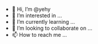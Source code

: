 - 👋 Hi, I’m @yehy
- 👀 I’m interested in ...
- 🌱 I’m currently learning ...
- 💞️ I’m looking to collaborate on ...
- 📫 How to reach me ...

<!---
yehy/yehy is a ✨ special ✨ repository because its `README.md` (this file) appears on your GitHub profile.
You can click the Preview link to take a look at your changes.
--->
